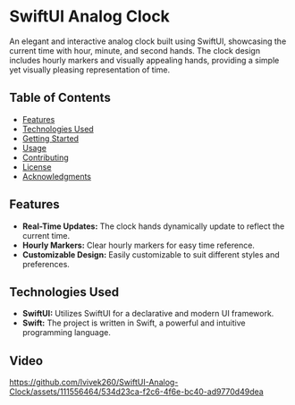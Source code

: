 # SwiftUI Analog Clock

An elegant and interactive analog clock built using SwiftUI, showcasing the current time with hour, minute, and second hands. The clock design includes hourly markers and visually appealing hands, providing a simple yet visually pleasing representation of time.

## Table of Contents
- [Features](#features)
- [Technologies Used](#technologies-used)
- [Getting Started](#getting-started)
- [Usage](#usage)
- [Contributing](#contributing)
- [License](#license)
- [Acknowledgments](#acknowledgments)

## Features

- **Real-Time Updates:** The clock hands dynamically update to reflect the current time.
- **Hourly Markers:** Clear hourly markers for easy time reference.
- **Customizable Design:** Easily customizable to suit different styles and preferences.

## Technologies Used

- **SwiftUI:** Utilizes SwiftUI for a declarative and modern UI framework.
- **Swift:** The project is written in Swift, a powerful and intuitive programming language.

## Video

https://github.com/lvivek260/SwiftUI-Analog-Clock/assets/111556464/534d23ca-f2c6-4f6e-bc40-ad9770d49dea
